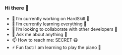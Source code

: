 ### Hi there 👋

- 🔭 I’m currently working on HardSkill 👾
- 🌱 I’m currently learning everything 📝
- 👯 I’m looking to collaborate with other developers 👬
- 💬 Ask me about anything 📢
- 📫 How to reach me: SECRET 😷
- ⚡ Fun fact: I am learning to play the piano 🎹
